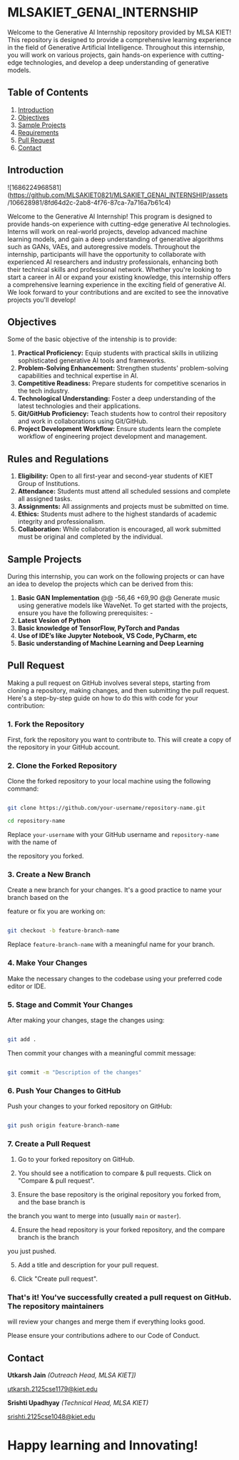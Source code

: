 # MLSAKIET_GENAI_INTERNSHIP
Welcome to the Generative AI Internship repository provided by MLSA KIET! This
repository is designed to provide a comprehensive learning experience in the field of
Generative Artificial Intelligence. Throughout this internship, you will work on various
projects, gain hands-on experience with cutting-edge technologies, and develop a deep
understanding of generative models.
## Table of Contents
1. [Introduction](#introduction)
2. [Objectives](#objectives)
3. [Sample Projects](#sample-projects)
4. [Requirements](#requirements)
5. [Pull Request](#pull-request)
6. [Contact](#contact)
## Introduction
![1686224968581](https://github.com/MLSAKIET0821/MLSAKIET_GENAI_INTERNSHIP/assets
/106628981/8fd64d2c-2ab8-4f76-87ca-7a716a7b61c4) 

Welcome to the Generative AI Internship! This program is designed to provide hands-on
experience with cutting-edge generative AI technologies. Interns will work on real-world
projects, develop advanced machine learning models, and gain a deep understanding of
generative algorithms such as GANs, VAEs, and autoregressive models.
Throughout the internship, participants will have the opportunity to collaborate with experienced
AI researchers and industry professionals, enhancing both their technical skills and professional
network. Whether you're looking to start a career in AI or expand your existing knowledge, this
internship offers a comprehensive learning experience in the exciting field of generative AI.
We look forward to your contributions and are excited to see the innovative projects you'll
develop!
## Objectives
Some of the basic objective of the intenship is to provide:
1. **Practical Proficiency:** Equip students with practical skills in utilizing sophisticated
generative AI tools and frameworks.
2. **Problem-Solving Enhancement:** Strengthen students' problem-solving capabilities and
technical expertise in AI.
3. **Competitive Readiness:** Prepare students for competitive scenarios in the tech industry.
4. **Technological Understanding:** Foster a deep understanding of the latest technologies and
their applications.
5. **Git/GitHub Proficiency:** Teach students how to control their repository and work in
collaborations using Git/GitHub.
6. **Project Development Workflow:** Ensure students learn the complete workflow of
engineering project development and management.
## Rules and Regulations
1. **Eligibility:** Open to all first-year and second-year students of KIET Group of Institutions.
2. **Attendance:** Students must attend all scheduled sessions and complete all assigned
tasks.
3. **Assignments:** All assignments and projects must be submitted on time.
4. **Ethics:** Students must adhere to the highest standards of academic integrity and
professionalism.
5. **Collaboration:** While collaboration is encouraged, all work submitted must be original and
completed by the individual.
## Sample Projects
During this internship, you can work on the following projects or can have an idea to develop the
projects which can be derived from this:
1. **Basic GAN Implementation**
@@ -56,46 +69,90 @@ Generate music using generative models like WaveNet.
To get started with the projects, ensure you have the following prerequisites: -
1. **Latest Vesion of Python**
2. **Basic knowledge of TensorFlow, PyTorch and Pandas**
3. **Use of IDE’s like Jupyter Notebook, VS Code, PyCharm, etc**
4. **Basic understanding of Machine Learning and Deep Learning**
## Pull Request
Making a pull request on GitHub involves several steps, starting from cloning a repository,
making changes, and then submitting the pull request. Here's a step-by-step guide on how to do
this with code for your contribution:
### 1. Fork the Repository
First, fork the repository you want to contribute to. This will create a copy of the repository in
your GitHub account.
### 2. Clone the Forked Repository

Clone the forked repository to your local machine using the following command:

```sh

git clone https://github.com/your-username/repository-name.git

cd repository-name

```

Replace `your-username` with your GitHub username and `repository-name` with the name of

the repository you forked.

### 3. Create a New Branch

Create a new branch for your changes. It's a good practice to name your branch based on the

feature or fix you are working on:

```sh

git checkout -b feature-branch-name

```

Replace `feature-branch-name` with a meaningful name for your branch.

### 4. Make Your Changes

Make the necessary changes to the codebase using your preferred code editor or IDE.

### 5. Stage and Commit Your Changes

After making your changes, stage the changes using:

```sh

git add .

```

Then commit your changes with a meaningful commit message:

```sh

git commit -m "Description of the changes"

```

### 6. Push Your Changes to GitHub

Push your changes to your forked repository on GitHub:
```sh

git push origin feature-branch-name

```

### 7. Create a Pull Request

1. Go to your forked repository on GitHub.

2. You should see a notification to compare & pull requests. Click on "Compare & pull request".

3. Ensure the base repository is the original repository you forked from, and the base branch is

the branch you want to merge into (usually `main` or `master`).

4. Ensure the head repository is your forked repository, and the compare branch is the branch

you just pushed.

5. Add a title and description for your pull request.

6. Click "Create pull request".

### That's it! You've successfully created a pull request on GitHub. The repository maintainers

will review your changes and merge them if everything looks good.

Please ensure your contributions adhere to our Code of Conduct.

## Contact

**Utkarsh Jain** _(Outreach Head, MLSA KIET])_

utkarsh.2125cse1179@kiet.edu

**Srishti Upadhyay** _(Technical Head, MLSA KIET)_

srishti.2125cse1048@kiet.edu

# Happy learning and Innovating!
